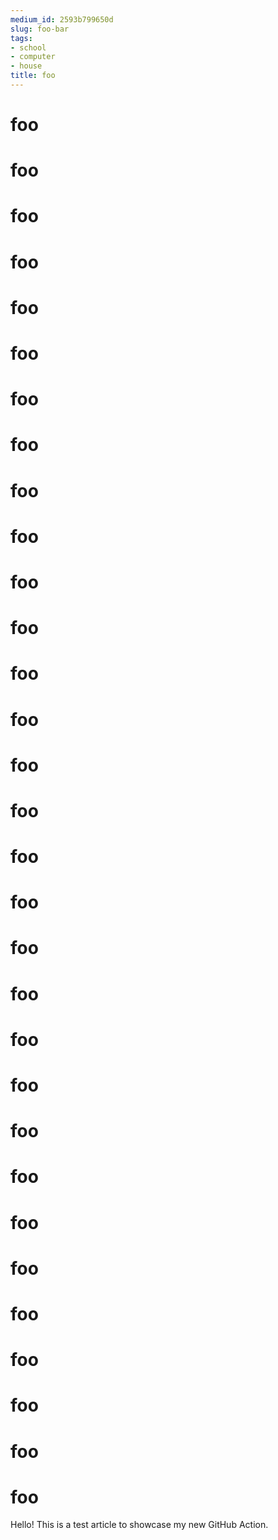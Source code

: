 ```yaml
---
medium_id: 2593b799650d
slug: foo-bar
tags:
- school
- computer
- house
title: foo
---
```


# foo
# foo
# foo
# foo
# foo
# foo
# foo
# foo
# foo
# foo
# foo
# foo
# foo
# foo
# foo
# foo
# foo
# foo
# foo
# foo
# foo
# foo
# foo
# foo
# foo
# foo
# foo
# foo
# foo
# foo
# foo
Hello! This is a test article to showcase my new GitHub Action.